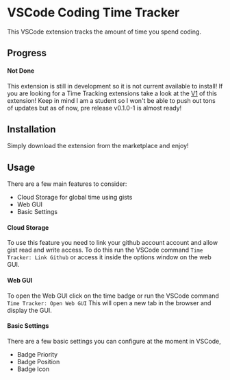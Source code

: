 # VSCode Coding Time Tracker

This VSCode extension tracks the amount of time you spend coding.

## Progress

#### Not Done

This extension is still in development so it is not current available to install!
If you are looking for a Time Tracking extensions take a look at the [V1](https://github.com/MIMJA156/time-tracker) of this extension!
Keep in mind I am a student so I won't be able to push out tons of updates but as of now, pre release v0.1.0-1 is almost ready!

## Installation

Simply download the extension from the marketplace and enjoy!

## Usage

There are a few main features to consider:

-   Cloud Storage for global time using gists
-   Web GUI
-   Basic Settings

#### Cloud Storage

To use this feature you need to link your github account account and allow gist read and write access. To do this run the VSCode command `Time Tracker: Link Github` or access it inside the options window on the web GUI.

#### Web GUI

To open the Web GUI click on the time badge or run the VSCode command `Time Tracker: Open Web GUI`
This will open a new tab in the browser and display the GUI.

#### Basic Settings

There are a few basic settings you can configure at the moment in VSCode,

-   Badge Priority
-   Badge Position
-   Badge Icon
